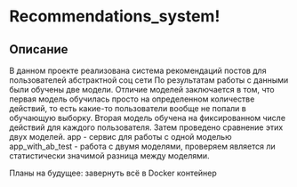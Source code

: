 # Recommendations_system!

## Описание
В данном проекте реализована система рекомендаций постов для пользователей абстрактной соц сети
По результатам работы с данными были обучены две модели. Отличие моделей заключается в том, что первая модель обучилась просто на определенном количестве
действий, то есть какие-то пользователи вообще не попали в обучающую выборку. Вторая модель обучена на фиксированном числе действий для каждого пользователя.
Затем проведено сравнение этих двух моделей.
app - сервис для работы с одной моделью
app_with_ab_test - работа с двумя моделями, проверяем является ли статистически значимой разница между моделями.


Планы на будущее: завернуть всё в Docker контейнер